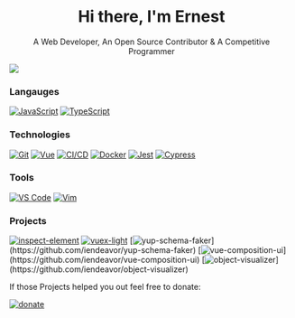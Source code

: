 
<h1 align="center">Hi there, I'm Ernest</h1>

<p align="center">A Web Developer, An Open Source Contributor & A Competitive Programmer</p>

<img src="https://github-readme-stats.vercel.app/api?username=iendeavor&theme=vision-friendly-dark&hide=stars&show_icons=true"/>

### Langauges

[![JavaScript](https://img.shields.io/badge/-JavaScript-000?&logo=JavaScript&logoColor=ddc508)](https://github.com/iendeavor?tab=repositories&q=&type=source&language=javascript)
[![TypeScript](https://img.shields.io/badge/-TypeScript-000?&logo=TypeScript&logoColor=007ACC)](https://github.com/iendeavor?tab=repositories&q=&type=source&language=typescript)

### Technologies

[![Git](https://img.shields.io/badge/-Git-000?&logo=git)](https://git-scm.com/)
[![Vue](https://img.shields.io/badge/-Vue-000?&logo=vue.js)](https://v3.vuejs.org/)
[![CI/CD](https://img.shields.io/badge/-CI%2FCD-000?&logo=GitHub&logoColor=888)](https://github.com/features/actions)
[![Docker](https://img.shields.io/badge/-Docker-000?&logo=docker)](https://www.docker.com/)
[![Jest](https://img.shields.io/badge/-Jest-000?&logo=jest)](https://jestjs.io/)
[![Cypress](https://img.shields.io/badge/-Cypress-000?&logo=cypress)](https://www.cypress.io/)

### Tools

[![VS Code](https://img.shields.io/badge/-VSCode-000?&logo=microsoft)](https://code.visualstudio.com/)
[![Vim](https://img.shields.io/badge/-Vim-000?&logo=vim)](https://www.vim.org/)

### Projects

[![inspect-element](https://img.shields.io/badge/-🔍%20inspect%20element-000)](https://github.com/js-cosmos/inspect-element)
[![vuex-light](https://img.shields.io/badge/-vuex%20light-000?logo=Vue.js)](https://github.com/js-cosmos/vuex-light)
[![yup-schema-faker](https://img.shields.io/badge/-🃏%20yup%20schema%20faker-000?)](https://github.com/iendeavor/yup-schema-faker)
[![vue-composition-ui](https://img.shields.io/badge/-⎄%20vue%20composition%20ui-000?)](https://github.com/iendeavor/vue-composition-ui)
[![object-visualizer](https://img.shields.io/badge/-👁%20object%20visualizer-000?)](https://github.com/iendeavor/object-visualizer)

If those Projects helped you out feel free to donate:

[![donate](https://www.paypalobjects.com/en_US/i/btn/btn_donateCC_LG.gif)](https://www.paypal.com/paypalme/iendeavor)
